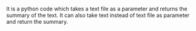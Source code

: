 It is a python code which takes a text file as a parameter and returns the summary of the text. It can also take text instead of text file as parameter and return the summary.
